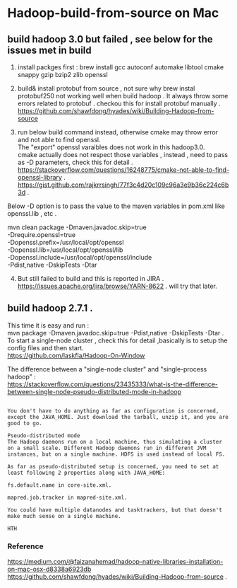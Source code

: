 # Hadoop-build-from-source on Mac

## build hadoop 3.0 but failed , see below for the issues met in build 
1. install packges first :
brew install gcc autoconf automake libtool cmake snappy gzip bzip2  zlib openssl

2. build& install protobuf from source , not sure why brew instal protobuf250 not working well when build hadoop . 
It always throw some errors related to protobuf .
checkou this for install protobuf manually . 
https://github.com/shawfdong/hyades/wiki/Building-Hadoop-from-source

3. run below build command instead, otherwise cmake may throw error and not able to find openssl.  
The "export" openssl varaibles does not work in this hadoop3.0.  
cmake actually does not respect those variables , instead , need to pass as -D parameters, check this for 
detail .  
https://stackoverflow.com/questions/16248775/cmake-not-able-to-find-openssl-library . 
https://gist.github.com/rajkrrsingh/77f3c4d20c109c96a3e9b36c224c6b3d . 

 Below -D option is to pass the value to the maven variables in pom.xml like openssl.lib , etc  .
 
   mvn clean package -Dmaven.javadoc.skip=true  \
 -Drequire.openssl=true \
 -Dopenssl.prefix=/usr/local/opt/openssl \
 -Dopenssl.lib=/usr/local/opt/openssl/lib \
 -Dopenssl.include=/usr/local/opt/openssl/include \
 -Pdist,native -DskipTests -Dtar 

4.  But still failed to build and this is reported in JIRA .  
    https://issues.apache.org/jira/browse/YARN-8622 . 
    will try that later.

## build hadoop 2.7.1 . 
This time it is easy and run :  
 mvn package -Dmaven.javadoc.skip=true -Pdist,native -DskipTests -Dtar . 
 To start a single-node cluster , check this for detail ,basically is to setup the config files and then start.  
 https://github.com/laskfla/Hadoop-On-Window
 
 The difference between a "single-node cluster" and "single-process hadoop" :  
 https://stackoverflow.com/questions/23435333/what-is-the-difference-between-single-node-pseudo-distributed-mode-in-hadoop
 
``` By default, Hadoop is configured to run in a non-distributed or standalone mode, as a single Java process. There are no daemons running and everything runs in a single JVM instance. HDFS is not used.

You don't have to do anything as far as configuration is concerned, except the JAVA_HOME. Just download the tarball, unzip it, and you are good to go.

Pseudo-distributed mode
The Hadoop daemons run on a local machine, thus simulating a cluster on a small scale. Different Hadoop daemons run in different JVM instances, but on a single machine. HDFS is used instead of local FS.

As far as pseudo-distributed setup is concerned, you need to set at least following 2 properties along with JAVA_HOME:

fs.default.name in core-site.xml.

mapred.job.tracker in mapred-site.xml.

You could have multiple datanodes and tasktrackers, but that doesn't make much sense on a single machine.

HTH 
```
 




### Reference
https://medium.com/@faizanahemad/hadoop-native-libraries-installation-on-mac-osx-d8338a6923db  
https://github.com/shawfdong/hyades/wiki/Building-Hadoop-from-source . 



